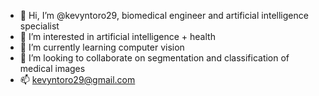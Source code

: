 - 👋 Hi, I’m @kevyntoro29, biomedical engineer and artificial intelligence specialist
- 👀 I’m interested in artificial intelligence + health
- 🌱 I’m currently learning computer vision
- 💞️ I’m looking to collaborate on segmentation and classification of medical images
- 📫 kevyntoro29@gmail.com
